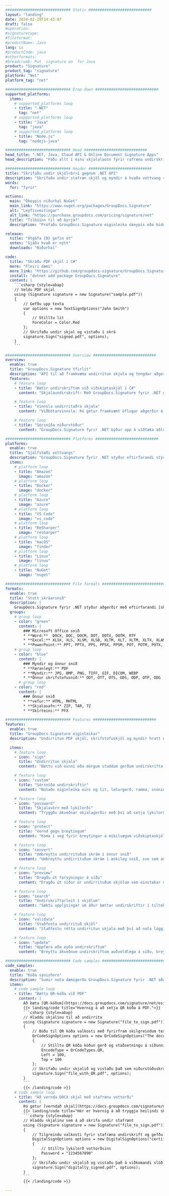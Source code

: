 ```yaml
---
############################# Static ############################
layout: "landing"
date: 2024-02-29T14:43:07
draft: false
#operation: 
#signaturetype: 
#fileformat: 
#productName: Java
lang: is
#productCode: java
#otherformats: 
#breadcrumb: Put  signature on  for Java
product: "Signature"
product_tag: "signature"
platform: "Net"
platform_tag: "net"

############################# Drop-down ############################
supported_platforms:
  items:
    # supported_platforms loop
    - title: ".NET"
      tag: "net"
    # supported_platforms loop
    - title: "Java"
      tag: "java"
    # supported_platforms loop
    - title: "Node.js"
      tag: "nodejs-java"

############################# Head ############################
head_title: ".NET, Java, Cloud API & Online Document Signature Apps"
head_description: "Fáðu allt í einu skjalalausn fyrir rafræna undirskrift fyrir .NET, Java og skýjaforrit. Skrifaðu undir algeng skjalasnið á netinu með því að nota einfaldan draga og sleppa eiginleika"

############################# Header ############################
title: "Skrifaðu undir skjöl<br>í gegnum .NET API"
description: "Skrifaðu undir stafræn skjöl og myndir á hvaða vettvang sem er með því að nota sveigjanleg API og app byggðar lausnir fyrir forritara og endanotendur."
words:
  for: "fyrir"

actions:
  main: "Ókeypis niðurhal NuGet"
  main_link: "https://www.nuget.org/packages/GroupDocs.Signature"
  alt: "Leyfisveitingar"
  alt_link: "https://purchase.groupdocs.com/pricing/signature/net"
  title: "Tilbúinn til að byrja?"
  description: "Prófaðu GroupDocs.Signature eiginleika ókeypis eða biddu um leyfi"

release:
  title: "Útgáfa {0} gefin út"
  notes: "Sjáðu hvað er nýtt"
  downloads: "Niðurhal"

code:
  title: "Skráðu PDF skjöl í C#"
  more: "Fleiri dæmi"
  more_link: "https://github.com/groupdocs-signature/GroupDocs.Signature-for-.NET"
  install: "dotnet add package GroupDocs.Signature"
  content: |
    ```csharp {style=abap}   
    // Veldu PDF skjal
    using (Signature signature = new Signature("sample.pdf"))
    {
        // Gefðu upp texta
        var options = new TextSignOptions("John Smith")
        {
            // Stilltu lit
            ForeColor = Color.Red
        };
        // Skrifaðu undir skjal og vistaðu í skrá
        signature.Sign("signed.pdf", options);
    }
    ```

############################# Overview ############################
overview:
  enable: true
  title: "GroupDocs.Signature Yfirlit"
  description: "API til að framkvæma undirritun skjala og tengdar aðgerðir í .NET forritum"
  features:
    # feature loop
    - title: "Bætir undirskriftum við viðskiptaskjöl í C#"
      content: "Skjalaundirskrift: Með GroupDocs.Signature fyrir .NET geturðu bætt ýmsum gerðum undirskrifta, svo sem texta, myndum, strikamerkjum og stafrænum skilríkjum, við PDF og Office skjöl. Þetta API gerir þér kleift að undirrita skjölin þín með næstum hvaða gagnategund sem er, þar á meðal falin lýsigögn."

    # feature loop
    - title: "Vinnsla undirritaðra skjala"
      content: "Viðbótarvinnsla: Þú getur framkvæmt öflugar aðgerðir á undirrituðum skjölum með GroupDocs.Signature. Þetta felur í sér að leita að núverandi undirskriftum í viðskiptaskjölum og sannreyna þær með sérstökum forsendum. Að auki geturðu sótt skjalaupplýsingar og forskoðað síður í gegnum þetta .NET API."

    # feature loop
    - title: "Sérsníða niðurstöður"
      content: "GroupDocs.Signature fyrir .NET býður upp á víðtæka aðlögunarmöguleika. Þú getur staðsett undirskriftir nákvæmlega hvar sem er á skjalasíðu og stillt útlit þeirra með ýmsum stillingum. Ennfremur styður þetta API vistun unnum skjölum á fjölmörgum studdum sniðum."

############################# Platforms ############################
platforms:
  enable: true
  title: "Sjálfstæði vettvangs"
  description: "GroupDocs.Signature fyrir .NET styður eftirfarandi stýrikerfi, ramma og pakkastjóra"
  items:
    # platform loop
    - title: "Amazon"
      image: "amazon"
    # platform loop
    - title: "Docker"
      image: "docker"
    # platform loop
    - title: "Azure"
      image: "azure"
    # platform loop
    - title: "VS Code"
      image: "vs_code"
    # platform loop
    - title: "ReSharper"
      image: "resharper"
    # platform loop
    - title: "macOS"
      image: "finder"
    # platform loop
    - title: "Linux"
      image: "linux"
    # platform loop
    - title: "NuGet"
      image: "nuget"

############################# File formats ############################
formats:
  enable: true
  title: "Stutt skráarsnið"
  description: |
    GroupDocs.Signature fyrir .NET styður aðgerðir með eftirfarandi [skráarsniðum](https://docs.groupdocs.com/signature/net/supported-document-formats/).
  groups:
    # group loop
    - color: "green"
      content: |
        ### Microsoft Office snið
        * **Word:**  DOCX, DOC, DOCM, DOT, DOTX, DOTM, RTF
        * **Excel:** XLSX, XLS, XLSM, XLSB, XLTM, XLT, XLTM, XLTX, XLAM, SXC, SpreadsheetML
        * **PowerPoint:** PPT, PPTX, PPS, PPSX, PPSM, POT, POTM, POTX, PPTM
    # group loop
    - color: "blue"
      content: |
        ### Myndir og önnur snið
        * **Færanlegt:** PDF
        * **Myndir:** JPG, BMP, PNG, TIFF, GIF, DICOM, WEBP
        * **Önnur skrifstofusnið:** ODT, OTT, OTS, ODS, ODP, OTP, ODG
      # group loop
    - color: "red"
      content: |
        ### Önnur snið
        * **vefur:** HTML, MHTML
        * **Skjalasafn:** ZIP, TAR, 7Z
        * **Skírteini:** PFX

############################# Features ############################
features:
  enable: true
  title: "GroupDocs.Signature eiginleikar"
  description: "Undirritun PDF skjöl, skrifstofuskjöl og myndir hratt og örugglega"

  items:
    # feature loop
    - icon: "sign"
      title: "Undirritun skjala"
      content: "Bættu við einni eða mörgum studdum gerðum undirskrifta nákvæmlega á hvaða tilteknu stað sem er á viðskiptaskjölum."

    # feature loop
    - icon: "custom"
      title: "Sérsníða undirskriftir"
      content: "Notaðu eiginleika eins og lit, leturgerð, ramma, snúning osfrv., til að stilla útlit undirskrifta."

    # feature loop
    - icon: "password"
      title: "Skjalavörn með lykilorði"
      content: "Tryggðu ákveðnar skjalagerðir með því að setja lykilorð eftir undirritun."

    # feature loop
    - icon: "protect"
      title: "Vernd gegn breytingum"
      content: "Koma í veg fyrir breytingar á mikilvægum viðskiptaskjölum eftir að hafa bætt við undirskrift með stafrænu skilríki."

    # feature loop
    - icon: "convert"
      title: "Umbreyttu undirrituðum skrám í önnur snið"
      content: "Umbreyttu undirrituðum skrám í æskileg snið, svo sem að vista Word skjal sem PDF."

    # feature loop
    - icon: "preview"
      title: "Dragðu út forsýningar á síðu"
      content: "Dragðu út síður úr undirrituðum skjölum sem einstakar myndir til framtíðarvinnslu."

    # feature loop
    - icon: "search"
      title: "Undirskriftarleit í skjölum"
      content: "Sæktu upplýsingar um áður bættar undirskriftir í tilteknum skjölum."

    # feature loop
    - icon: "validate"
      title: "Staðfesta undirrituð skjöl"
      content: "Staðfestu rétta undirritun skjala með því að nota löggildingareiginleika."

    # feature loop
    - icon: "update"
      title: "Uppfæra eða eyða undirskriftum"
      content: "Breyttu ákveðnum undirskriftum auðveldlega á síðu, breyttu texta þeirra eða eyddu þeim án vandræða."

############################# Code samples ############################
code_samples:
  enable: true
  title: "Kóða sýnishorn"
  description: "Sumir nota dæmigerða GroupDocs.Signature fyrir .NET aðgerðir"
  items:
    # code sample loop
    - title: "Bættu QR-kóða við PDF"
      content: |
        Að bæta [QR-kóðum](https://docs.groupdocs.com/signature/net/esign-document-with-qr-code-signature/) við sérstakar síður af PDF skjölum getur aukið viðskiptaferla. Hér að neðan er dæmi um hvernig á að bæta við QR kóða með GroupDocs.Signature.
        {{< landing/code title="Hvernig á að setja QR kóða á PDF.">}}
        ```csharp {style=abap}
        // Hladdu skjalinu til að undirrita
        using (Signature signature = new Signature("file_to_sign.pdf"))
        {
            // Búðu til QR kóða valkosti með fyrirfram skilgreindum texta
            QrCodeSignOptions options = new QrCodeSignOptions("The document is approved by John Smith")
            {
                // Stilltu QR kóða kóðun gerð og staðsetningu á síðunni
                EncodeType = QrCodeTypes.QR,
                Left = 100,
                Top = 100
            };
            // Skrifaðu undir skjalið og vistaðu það sem niðurstöðuskrá
            signature.Sign("file_with_QR.pdf", options);
        }
        ```
        {{< /landing/code >}}
    # code sample loop
    - title: "Að vernda DOCX skjal með stafrænu vottorði"
      content: |
        Þú getur [verndað skjal](https://docs.groupdocs.com/signature/net/esign-document-with-digital-signature/) með því að nota persónulegar undirskriftir eða fyrirtækjaundirskriftir sem eru geymdar sem stafræn skilríki. Slíkum vernduðum skjölum er ekki hægt að breyta án þess að ógilda undirskriftina.
        {{< landing/code title="Hér er hvernig á að tryggja heilindi skjalsins.">}}
        ```csharp {style=abap}   
        // Hladdu skjalinu sem á að skrifa undir stafrænt
        using (Signature signature = new Signature("file_to_sign.pdf"))
        {
            // Tilgreindu valkosti fyrir stafræna undirskrift og gefðu upp slóðina að vottorðaskránni
            DigitalSignOptions options = new DigitalSignOptions("certificate.pfx")
            {
                // Stilltu lykilorð vottorðsins
                Password = "1234567890"
            };
            // Skrifaðu undir skjalið og vistaðu það á viðkomandi slóð
            signature.Sign("digitally_signed.pdf", options);
        }
        ```
        {{< /landing/code >}}

---
```

